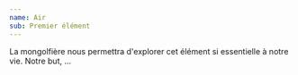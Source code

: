 ```yaml
---
name: Air
sub: Premier élément
---
```


La mongolfière nous permettra d'explorer cet élément si essentielle à notre vie.
Notre but, ...



